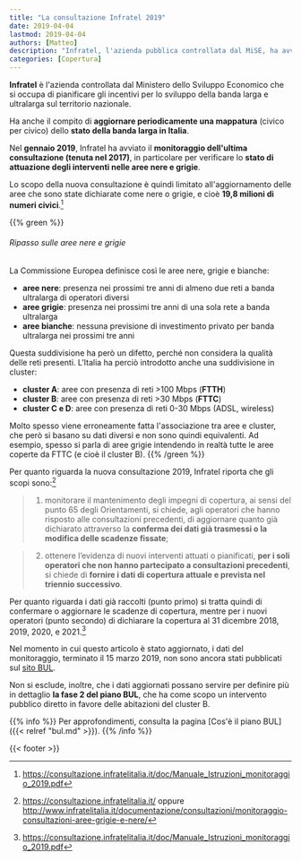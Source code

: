 ```yaml
---
title: "La consultazione Infratel 2019"
date: 2019-04-04
lastmod: 2019-04-04
authors: [Matteo]
description: "Infratel, l'azienda pubblica controllata dal MiSE, ha avviato nel 2019 il monitoraggio delle aree nere e grigie del Paese, per pianificare interventi futuri di miglioramento delle connessioni a Internet in aree con scarsi investimenti."
categories: [Copertura]
---
```


**Infratel** è l'azienda controllata dal Ministero dello Sviluppo Economico che si occupa di pianificare gli incentivi per lo sviluppo della banda larga e ultralarga sul territorio nazionale.

Ha anche il compito di **aggiornare periodicamente una mappatura** (civico per civico) dello **stato della banda larga in Italia**.

Nel **gennaio 2019**, Infratel ha avviato il **monitoraggio dell'ultima consultazione (tenuta nel 2017)**, in particolare per verificare lo **stato di attuazione degli interventi nelle aree nere e grigie**.

Lo scopo della nuova consultazione è quindi limitato all'aggiornamento delle aree che sono state dichiarate come nere o grigie, e cioè **19,8 milioni di numeri civici**.[^infratel2]

{{% green %}}
###### Ripasso sulle aree nere e grigie
La Commissione Europea definisce così le aree nere, grigie e bianche:

- **aree nere**: presenza nei prossimi tre anni di almeno due reti a banda ultralarga di operatori diversi
- **aree grigie**: presenza nei prossimi tre anni di una sola rete a banda ultralarga
- **aree bianche**: nessuna previsione di investimento privato per banda ultralarga nei prossimi tre anni

Questa suddivisione ha però un difetto, perché non considera la qualità delle reti presenti. L'Italia ha perciò introdotto anche una suddivisione in cluster:

- **cluster A**: aree con presenza di reti >100 Mbps (**FTTH**)
- **cluster B**: aree con presenza di reti >30 Mbps (**FTTC**)
- **cluster C e D**: aree con presenza di reti 0-30 Mbps (ADSL, wireless)

Molto spesso viene erroneamente fatta l'associazione tra aree e cluster, che però si basano su dati diversi e non sono quindi equivalenti. Ad esempio, spesso si parla di aree grigie intendendo in realtà tutte le aree coperte da FTTC (e cioè il cluster B).
{{% /green %}}

Per quanto riguarda la nuova consultazione 2019, Infratel riporta che gli scopi sono:[^infratel1]

>1) monitorare il mantenimento degli impegni di copertura, ai sensi del punto 65 degli Orientamenti, si chiede, agli operatori che hanno risposto alle consultazioni precedenti, di aggiornare quanto già dichiarato attraverso la **conferma dei dati già trasmessi o la modifica delle scadenze fissate**;

>2) ottenere l’evidenza di nuovi interventi attuati o pianificati, **per i soli operatori che non hanno partecipato a consultazioni precedenti**, si chiede di **fornire i dati di copertura attuale e prevista nel triennio successivo**.

Per quanto riguarda i dati già raccolti (punto primo) si tratta quindi di confermare o aggiornare le scadenze di copertura, mentre per i nuovi operatori (punto secondo) di dichiarare la copertura al 31 dicembre 2018, 2019, 2020, e 2021.[^infratel2]

Nel momento in cui questo articolo è stato aggiornato, i dati del monitoraggio, terminato il 15 marzo 2019, non sono ancora stati pubblicati sul [sito BUL](https://bandaultralarga.italia.it).

Non si esclude, inoltre, che i dati aggiornati possano servire per definire più in dettaglio **la fase 2 del piano BUL**, che ha come scopo un intervento pubblico diretto in favore delle abitazioni del cluster B.

{{% info %}}
Per approfondimenti, consulta la pagina [Cos'è il piano BUL]({{< relref "bul.md" >}}).
{{% /info %}}

[^infratel1]: https://consultazione.infratelitalia.it/ oppure http://www.infratelitalia.it/documentazione/consultazioni/monitoraggio-consultazioni-aree-grigie-e-nere/
[^infratel2]: https://consultazione.infratelitalia.it/doc/Manuale_Istruzioni_monitoraggio_2019.pdf

{{< footer >}}
